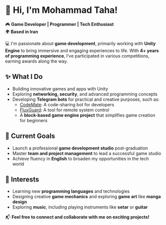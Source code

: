 # 👋 Hi, I'm Mohammad Taha!  
🎮 **Game Developer | Programmer | Tech Enthusiast**  
🌍 **Based in Iran**  

💻 I'm passionate about **game development**, primarily working with **Unity Engine** to bring immersive and engaging experiences to life. With **4+ years of programming experience**, I’ve participated in various competitions, earning awards along the way.  

## ✨ What I Do  
- Building innovative games and apps with Unity  
- Exploring **networking, security**, and advanced programming concepts  
- Developing **Telegram bots** for practical and creative purposes, such as:  
  - [CodeMate](#): A code-sharing bot for developers  
  - [FluxGuard](#): A tool for remote system control  
  - A **block-based game engine project** that simplifies game creation for beginners  

## 🚀 Current Goals  
- Launch a professional **game development studio** post-graduation  
- Master **team and project management** to lead a successful game studio  
- Achieve fluency in **English** to broaden my opportunities in the tech world  

## 🎯 Interests  
- Learning new **programming languages** and technologies  
- Designing creative **game mechanics** and exploring **game art** like **manga design**  
- Exploring **music**, including playing instruments like **setar** or **guitar**  

📬 **Feel free to connect and collaborate with me on exciting projects!**  
